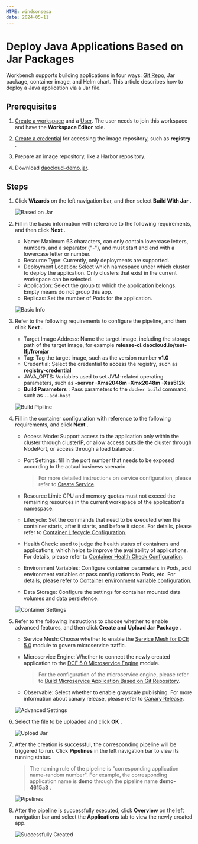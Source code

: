 ```yaml
---
MTPE: windsonsesa
date: 2024-05-11
---
```


# Deploy Java Applications Based on Jar Packages

Workbench supports building applications in four ways: [Git Repo](create-app-git.md), Jar package, container image, and Helm chart. This article describes how to deploy a Java application via a Jar file.

## Prerequisites

1. [Create a workspace](../../../ghippo/user-guide/workspace/workspace.md) and a [User](../../../ghippo/user-guide/access-control/user.md). The user needs to join this workspace and have the __Workspace Editor__ role.

2. [Create a credential](../pipeline/credential.md) for accessing the image repository, such as __registry__ .

3. Prepare an image repository, like a Harbor repository.

4. Download [daocloud-demo.jar](https://github.com/huoyinghao/filedownload/raw/main/daocloud-demo.jar).

## Steps

1. Click __Wizards__ on the left navigation bar, and then select __Build With Jar__ .

    ![Based on Jar](https://docs.daocloud.io/daocloud-docs-images/docs/en/docs/amamba/images/jar01.png)

2. Fill in the basic information with reference to the following requirements, and then click __Next__ .

    - Name: Maximum 63 characters, can only contain lowercase letters, numbers, and a separator ("-"), and must start and end with a lowercase letter or number.
    - Resource Type: Currently, only deployments are supported.
    - Deployment Location: Select which namespace under which cluster to deploy the application. Only clusters that exist in the current workspace can be selected.
    - Application: Select the group to which the application belongs. Empty means do not group this app.
    - Replicas: Set the number of Pods for the application.

    ![Basic Info](https://docs.daocloud.io/daocloud-docs-images/docs/en/docs/amamba/images/jar02.png)

3. Refer to the following requirements to configure the pipeline, and then click __Next__ .

    - Target Image Address: Name the target image, including the storage path of the target image, for example __release-ci.daocloud.io/test-lfj/fromjar__
    - Tag: Tag the target image, such as the version number __v1.0__
    - Credential: Select the credential to access the registry, such as __registry-credential__
    - JAVA_OPTS: Variables used to set JVM-related operating parameters, such as __-server -Xms2048m -Xmx2048m -Xss512k__
    - **Build Parameters** : Pass parameters to the `docker build` command, such as `--add-host`

    ![Build Pipiline](https://docs.daocloud.io/daocloud-docs-images/docs/en/docs/amamba/images/jar03.png)

4. Fill in the container configuration with reference to the following requirements, and click __Next__ .

    - Access Mode: Support access to the application only within the cluster through clusterIP, or allow access outside the cluster through NodePort, or access through a load balancer.
    - Port Settings: fill in the port number that needs to be exposed according to the actual business scenario.

        > For more detailed instructions on service configuration, please refer to [Create Service](../../../kpanda/user-guide/network/create-services.md).

    - Resource Limit: CPU and memory quotas must not exceed the remaining resources in the current workspace of the application's namespace.

    - Lifecycle: Set the commands that need to be executed when the container starts, after it starts, and before it stops. For details, please refer to [Container Lifecycle Configuration](../../../kpanda/user-guide/workloads/pod-config/lifecycle.md).

    - Health Check: used to judge the health status of containers and applications, which helps to improve the availability of applications. For details, please refer to [Container Health Check Configuration](../../../kpanda/user-guide/workloads/pod-config/health-check.md).

    - Environment Variables: Configure container parameters in Pods, add environment variables or pass configurations to Pods, etc. For details, please refer to [Container environment variable configuration](../../../kpanda/user-guide/workloads/pod-config/env-variables.md).

    - Data Storage: Configure the settings for container mounted data volumes and data persistence.

    ![Container Settings](https://docs.daocloud.io/daocloud-docs-images/docs/en/docs/amamba/images/jar04.png)

5. Refer to the following instructions to choose whether to enable advanced features, and then click __Create and Upload Jar Package__ .

    - Service Mesh: Choose whether to enable the [Service Mesh for DCE 5.0](../../../mspider/intro/index.md) module to govern microservice traffic.
    - Microservice Engine: Whether to connect the newly created application to the [DCE 5.0 Microservice Engine](../../../skoala/intro/index.md) module.
        
        > For the configuration of the microservice engine, please refer to [Build Microservice Application Based on Git Repository](create-app-git.md).
    
    - Observable: Select whether to enable grayscale publishing. For more information about canary release, please refer to [Canary Release](../release/canary.md).

    ![Advanced Settings](https://docs.daocloud.io/daocloud-docs-images/docs/en/docs/amamba/images/jar05.png)

6. Select the file to be uploaded and click __OK__ .

    ![Upload Jar](https://docs.daocloud.io/daocloud-docs-images/docs/en/docs/amamba/images/jar06.png)

7. After the creation is successful, the corresponding pipeline will be triggered to run. Click __Pipelines__ in the left navigation bar to view its running status.

    > The naming rule of the pipeline is "corresponding application name-random number". For example, the corresponding application name is __demo__ through the pipeline name __demo-4615a8__ .

    ![Pipelines](https://docs.daocloud.io/daocloud-docs-images/docs/en/docs/amamba/images/jar07.png)

8. After the pipeline is successfully executed, click __Overview__ on the left navigation bar and select the __Applications__ tab to view the newly created app.

    ![Successfully Created](https://docs.daocloud.io/daocloud-docs-images/docs/en/docs/amamba/images/jar08.png)
